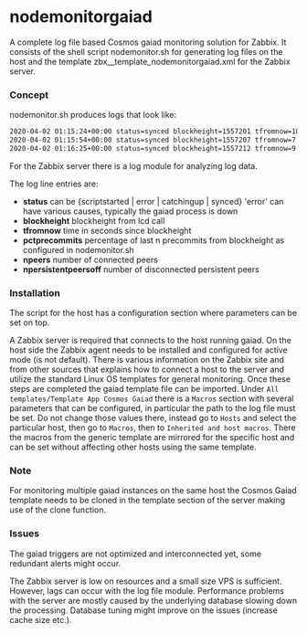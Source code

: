 # nodemonitorgaiad
A complete log file based Cosmos gaiad monitoring solution for Zabbix. It consists of the shell script nodemonitor.sh for generating log files on the host and the template zbx__template_nodemonitorgaiad.xml for the Zabbix server.

### Concept

nodemonitor.sh produces logs that look like:

```sh
2020-04-02 01:15:24+00:00 status=synced blockheight=1557201 tfromnow=10 pctprecommits=.95 npeers=13 npersistentpeersoff=0
2020-04-02 01:15:54+00:00 status=synced blockheight=1557207 tfromnow=7 pctprecommits=1.00 npeers=12 npersistentpeersoff=1
2020-04-02 01:16:25+00:00 status=synced blockheight=1557212 tfromnow=9 pctprecommits=1.00 npeers=13 npersistentpeersoff=0
```
For the Zabbix server there is a log module for analyzing log data.

The log line entries are:

* **status** can be {scriptstarted | error | catchingup | synced} 'error' can have various causes, typically the gaiad process is down
* **blockheight** blockheight from lcd call 
* **tfromnow** time in seconds since blockheight
* **pctprecommits** percentage of last n precommits from blockheight as configured in nodemonitor.sh
* **npeers** number of connected peers
* **npersistentpeersoff** number of disconnected persistent peers

### Installation

The script for the host has a configuration section where parameters can be set on top.

A Zabbix server is required that connects to the host running gaiad. On the host side the Zabbix agent needs to be installed and configured for active mode (is not default). There is various information on the Zabbix site and from other sources that explains how to connect a host to the server and utilize the standard Linux OS templates for general monitoring. Once these steps are completed the gaiad template file can be imported. Under `All templates/Template App Cosmos Gaiad` there is a `Macros` section with several parameters that can be configured, in particular the path to the log file must be set. Do not change those values there, instead go to `Hosts` and select the particular host, then go to `Macros`, then to `Inherited and host macros`. There the macros from the generic template are mirrored for the specific host and can be set without affecting other hosts using the same template.

### Note

For monitoring multiple gaiad instances on the same host the Cosmos Gaiad template needs to be cloned in the template section of the server making use of the clone function.

### Issues

The gaiad triggers are not optimized and interconnected yet, some redundant alerts might occur.

The Zabbix server is low on resources and a small size VPS is sufficient. However, lags can occur with the log file module. Performance problems with the server are mostly caused by the underlying database slowing down the processing. Database tuning might improve on the issues (increase cache size etc.).
